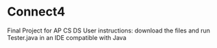 # Connect4
Final Project for AP CS DS
User instructions: download the files and run Tester.java in an IDE compatible with Java
